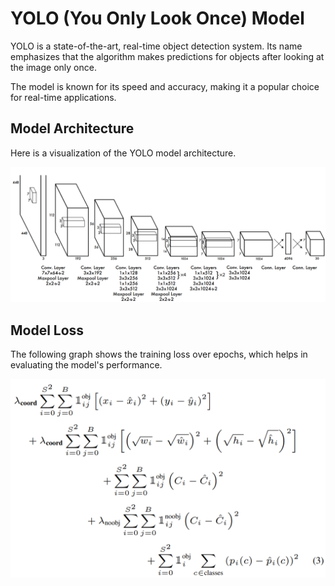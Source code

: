 # YOLO (You Only Look Once) Model

YOLO is a state-of-the-art, real-time object detection system. Its name emphasizes that the algorithm makes predictions for objects after looking at the image only once.

The model is known for its speed and accuracy, making it a popular choice for real-time applications.

## Model Architecture

Here is a visualization of the YOLO model architecture.

![YOLO Model](./assets/yolo_model.png)

## Model Loss

The following graph shows the training loss over epochs, which helps in evaluating the model's performance.

![Model Loss](./assets/loss.png)
